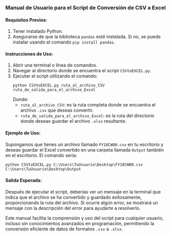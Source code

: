 ### Manual de Usuario para el Script de Conversión de CSV a Excel

#### Requisitos Previos:
1. Tener instalado Python.
2. Asegurarse de que la biblioteca `pandas` esté instalada. Si no, se puede instalar usando el comando `pip install pandas`.

#### Instrucciones de Uso:
1. Abrir una terminal o línea de comandos.
2. Navegar al directorio donde se encuentra el script `CSVtoEXCEL.py`.
3. Ejecutar el script utilizando el comando:
   ```
   python CSVtoEXCEL.py ruta_al_archivo_CSV ruta_de_salida_para_el_archivo_Excel
   ```
   Donde:
   - `ruta_al_archivo_CSV`: es la ruta completa donde se encuentra el archivo `.csv` que deseas convertir.
   - `ruta_de_salida_para_el_archivo_Excel`: es la ruta del directorio donde deseas guardar el archivo `.xlsx` resultante.

#### Ejemplo de Uso:
Supongamos que tienes un archivo llamado `FY18CW00.csv` en tu escritorio y deseas guardar el Excel convertido en una carpeta llamada `Output` también en el escritorio. El comando sería:
```
python CSVtoEXCEL.py C:\Users\TuUsuario\Desktop\FY18CW00.csv C:\Users\TuUsuario\Desktop\Output
```

#### Salida Esperada:
Después de ejecutar el script, deberías ver un mensaje en la terminal que indica que el archivo se ha convertido y guardado exitosamente, proporcionando la ruta del archivo. Si ocurre algún error, se mostrará un mensaje con la descripción del error para ayudarte a resolverlo.

Este manual facilita la comprensión y uso del script para cualquier usuario, incluso sin conocimientos avanzados en programación, permitiendo la conversión eficiente de datos de formatos `.csv` a `.xlsx`.